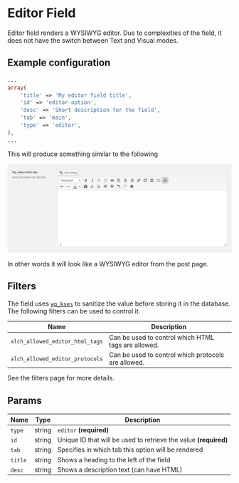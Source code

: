 # Editor Field

Editor field renders a WYSIWYG editor. Due to complexities of the field, it does not have the switch between Text and Visual modes.
 
## Example configuration

```php
...
array(
    'title' => 'My editor field title',
    'id' => 'editor-option',
    'desc' => 'Short description for the field',
    'tab' => 'main',
    'type' => 'editor',
),
...
```

This will produce something similar to the following

![](../assets/editor.png)

In other words it will look like a WYSIWYG editor from the post page.

## Filters

The field uses [`wp_kses`](https://developer.wordpress.org/reference/functions/wp_kses/) to sanitize the value before storing it in the database. The following filters can be used to control it.

| Name | Description |
| --- | --- |
| `alch_allowed_editor_html_tags` | Can be used to control which HTML tags are allowed.
| `alch_allowed_editor_protocols` | Can be used to control which protocols are allowed.

See the filters page for more details.

## Params

| Name | Type | Description |
| --- | --- | --- |
| `type` | string | `editor` **(required)**
| `id` | string | Unique ID that will be used to retrieve the value **(required)**
| `tab` | string | Specifies in which tab this option will be rendered
| `title` | string | Shows a heading to the left of the field
| `desc` | string | Shows a description text (can have HTML)